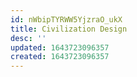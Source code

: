 ```yaml
---
id: nWbipTYRWW5YjzraO_ukX
title: Civilization Design
desc: ''
updated: 1643723096357
created: 1643723096357
---
```


